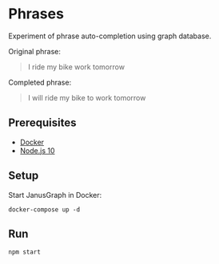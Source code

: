 # Phrases

Experiment of phrase auto-completion using graph database.

Original phrase:

>I ride my bike work tomorrow

Completed phrase:

>I will ride my bike to work tomorrow

## Prerequisites

- [Docker](https://www.docker.com)
- [Node.js 10](https://nodejs.org/dist/latest-v10.x/)

## Setup

Start JanusGraph in Docker:

```
docker-compose up -d
```

## Run

```
npm start
```
